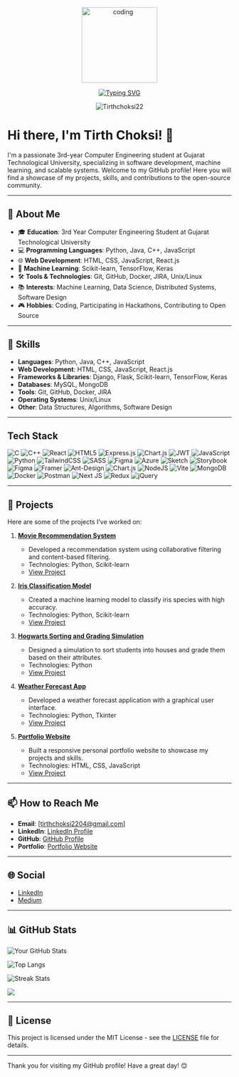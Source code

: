 <p align="center">
<img align="center" alt="coding" width="170" src="https://steamuserimages-a.akamaihd.net/ugc/1631947648964785474/81CBA15178466DD47195A239232202E78987B714/?imw=637&imh=358&ima=fit&impolicy=Letterbox&imcolor=%23000000&letterbox=true">
</p>

<div align="center"> 
  
[![Typing SVG](https://readme-typing-svg.demolab.com?font=Jetbrains+Mono&weight=700&duration=1500&pause=1000&center=true&vCenter=true&width=435&lines=Hi+%F0%9F%91%8B%2C+I'm+Tirth+Choksi;I'm+a+Web+Developer...;%F0%9F%8C%90+Backend+Developer;%F0%9F%8E%A8+Computer+Engineer+;%F0%9F%90%A7Ml+Enthusiast+;Nice+to+meet+you+%F0%9F%98%8A%F0%9F%91%8B)](https://git.io/typing-svg)

<img src="https://komarev.com/ghpvc/?username=Tirthchoksi22&label=Profile%20views&color=5689f5&style=for-the-badge" alt="Tirthchoksi22" /> 

</div>


# Hi there, I'm Tirth Choksi! 👋

I'm a passionate 3rd-year Computer Engineering student at Gujarat Technological University, specializing in software development, machine learning, and scalable systems. Welcome to my GitHub profile! Here you will find a showcase of my projects, skills, and contributions to the open-source community.

---

## 🚀 About Me

- 🎓 **Education**: 3rd Year Computer Engineering Student at Gujarat Technological University
- 💻 **Programming Languages**: Python, Java, C++, JavaScript
- 🌐 **Web Development**: HTML, CSS, JavaScript, React.js
- 🤖 **Machine Learning**: Scikit-learn, TensorFlow, Keras
- 🛠 **Tools & Technologies**: Git, GitHub, Docker, JIRA, Unix/Linux
- 📚 **Interests**: Machine Learning, Data Science, Distributed Systems, Software Design
- 🎮 **Hobbies**: Coding, Participating in Hackathons, Contributing to Open Source

---

## 🔧 Skills

- **Languages**: Python, Java, C++, JavaScript
- **Web Development**: HTML, CSS, JavaScript, React.js
- **Frameworks & Libraries**: Django, Flask, Scikit-learn, TensorFlow, Keras
- **Databases**: MySQL, MongoDB
- **Tools**: Git, GitHub, Docker, JIRA
- **Operating Systems**: Unix/Linux
- **Other**: Data Structures, Algorithms, Software Design

---
## Tech Stack
![C](https://img.shields.io/badge/c-%2300599C.svg?style=for-the-badge&logo=c&logoColor=white) ![C++](https://img.shields.io/badge/c++-%2300599C.svg?style=for-the-badge&logo=c%2B%2B&logoColor=white) ![React](https://img.shields.io/badge/react-%2320232a.svg?style=for-the-badge&logo=react&logoColor=%2361DAFB) ![HTML5](https://img.shields.io/badge/html5-%23E34F26.svg?style=for-the-badge&logo=html5&logoColor=white) ![Express.js](https://img.shields.io/badge/express.js-%23404d59.svg?style=for-the-badge&logo=express&logoColor=%2361DAFB) ![Chart.js](https://img.shields.io/badge/chart.js-F5788D.svg?style=for-the-badge&logo=chart.js&logoColor=white) ![JWT](https://img.shields.io/badge/JWT-black?style=for-the-badge&logo=JSON%20web%20tokens) ![JavaScript](https://img.shields.io/badge/javascript-%23323330.svg?style=for-the-badge&logo=javascript&logoColor=%23F7DF1E) ![Python](https://img.shields.io/badge/python-3670A0?style=for-the-badge&logo=python&logoColor=ffdd54) ![TailwindCSS](https://img.shields.io/badge/tailwindcss-%2338B2AC.svg?style=for-the-badge&logo=tailwind-css&logoColor=white) ![SASS](https://img.shields.io/badge/SASS-hotpink.svg?style=for-the-badge&logo=SASS&logoColor=white) ![Figma](https://img.shields.io/badge/figma-%23F24E1E.svg?style=for-the-badge&logo=figma&logoColor=white) ![Azure](https://img.shields.io/badge/azure-%230072C6.svg?style=for-the-badge&logo=microsoftazure&logoColor=white) ![Sketch](https://img.shields.io/badge/Sketch-FFB387?style=for-the-badge&logo=sketch&logoColor=black) ![Storybook](https://img.shields.io/badge/-Storybook-FF4785?style=for-the-badge&logo=storybook&logoColor=white) ![Figma](https://img.shields.io/badge/figma-%23F24E1E.svg?style=for-the-badge&logo=figma&logoColor=white) ![Framer](https://img.shields.io/badge/Framer-black?style=for-the-badge&logo=framer&logoColor=blue) ![Ant-Design](https://img.shields.io/badge/-AntDesign-%230170FE?style=for-the-badge&logo=ant-design&logoColor=white) ![Chart.js](https://img.shields.io/badge/chart.js-F5788D.svg?style=for-the-badge&logo=chart.js&logoColor=white) ![NodeJS](https://img.shields.io/badge/node.js-6DA55F?style=for-the-badge&logo=node.js&logoColor=white) ![Vite](https://img.shields.io/badge/vite-%23646CFF.svg?style=for-the-badge&logo=vite&logoColor=white) ![MongoDB](https://img.shields.io/badge/MongoDB-%234ea94b.svg?style=for-the-badge&logo=mongodb&logoColor=white) ![Docker](https://img.shields.io/badge/docker-%230db7ed.svg?style=for-the-badge&logo=docker&logoColor=white) ![Postman](https://img.shields.io/badge/Postman-FF6C37?style=for-the-badge&logo=postman&logoColor=white) ![Next JS](https://img.shields.io/badge/Next-black?style=for-the-badge&logo=next.js&logoColor=white) ![Redux](https://img.shields.io/badge/redux-%23593d88.svg?style=for-the-badge&logo=redux&logoColor=white) ![jQuery](https://img.shields.io/badge/jquery-%230769AD.svg?style=for-the-badge&logo=jquery&logoColor=white)

---

## 🌟 Projects

Here are some of the projects I've worked on:

1. **[Movie Recommendation System](https://github.com/Tirthchoksi22/Movie-recommendation-WebApp)**
   - Developed a recommendation system using collaborative filtering and content-based filtering.
   - Technologies: Python, Scikit-learn
   - [View Project](https://github.com/Tirthchoksi22/Movie-recommendation-WebApp)

2. **[Iris Classification Model](https://github.com/Tirthchoksi22/Iris_Classification_Model)**
   - Created a machine learning model to classify iris species with high accuracy.
   - Technologies: Python, Scikit-learn
   - [View Project](https://github.com/Tirthchoksi22/Iris_Classification_Model)

3. **[Hogwarts Sorting and Grading Simulation](https://github.com/Tirthchoksi22/hogwarts-Sorting)**
   - Designed a simulation to sort students into houses and grade them based on their attributes.
   - Technologies: Python
   - [View Project](https://github.com/Tirthchoksi22/hogwarts-Sorting)

4. **[Weather Forecast App](https://github.com/YourUsername/Weather-Forecast-App)**
   - Developed a weather forecast application with a graphical user interface.
   - Technologies: Python, Tkinter
   - [View Project](https://github.com/Tirthchoksi22/Weather_forecast)

5. **[Portfolio Website](https://github.com/Tirthchoksi22/Portfolio-website)**
   - Built a responsive personal portfolio website to showcase my projects and skills.
   - Technologies: HTML, CSS, JavaScript
   - [View Project](https://tirth-choksi.netlify.app/)

---

## 📫 How to Reach Me

- **Email**: [tirthchoksi2204@gmail.com]
- **LinkedIn**: [LinkedIn Profile](https://www.linkedin.com/in/tirth-choksi-44667b1b8)
- **GitHub**: [GitHub Profile](https://github.com/Tirthchoksi22)
- **Portfolio**: [Portfolio Website](https://tirth-choksi.netlify.app/)

---

## 🌐 Social

- [LinkedIn](https://www.linkedin.com/in/tirth-choksi-44667b1b8)
- [Medium](https://medium.com/@tirthchoksi2204)

---

## 📊 GitHub Stats

![Your GitHub Stats](https://github-readme-stats.vercel.app/api?username=Tirthchoksi22&show_icons=true&theme=radical)

![Top Langs](https://github-readme-stats.vercel.app/api/top-langs/?username=Tirthchoksi22&layout=compact&theme=radical)

![Streak Stats](https://github-readme-streak-stats.herokuapp.com/?user=Tirthchoksi22&theme=radical)

![](https://github-profile-trophy.vercel.app/?username=Tirthchoksi22&theme=onedark&no-frame=false&no-bg=false&margin-w=4)

---

## 📝 License

This project is licensed under the MIT License - see the [LICENSE](https://github.com/YourUsername/YourRepository/blob/main/LICENSE) file for details.

---

Thank you for visiting my GitHub profile! Have a great day! 😊
